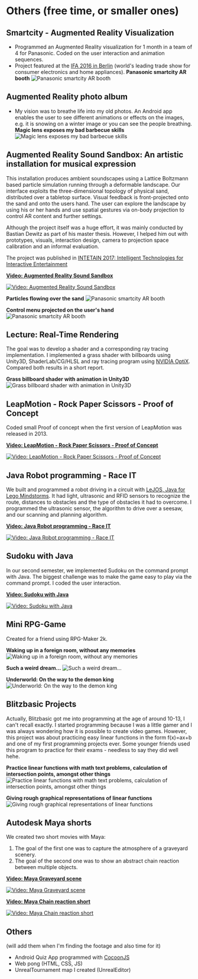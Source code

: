 # Others (free time, or smaller ones)
## Smartcity - Augmented Reality Visualization
* Programmed an Augmented Reality visualization for 1 month in a team of 4 for Panasonic. Coded on the user interaction and animation sequences.
* Project featured at the <a href="http://www.ifa-berlin.de/en/" target="_blank">IFA 2016 in Berlin</a> (world's leading trade show for consumer electronics and home appliances).
**Panasonic smartcity AR booth**
![Panasonic smartcity AR booth](smartcity-overview.jpg)

## Augmented Reality photo album
* My vision was to breathe life into my old photos. An Android app enables the user to see different animations or effects on the images, e.g. it is snowing on a winter image or you can see the people breathing.
**Magic lens exposes my bad barbecue skills**
![Magic lens exposes my bad barbecue skills](ar-image.jpg)

## Augmented Reality Sound Sandbox: An artistic installation for musical expression
This installation produces ambient soundscapes using a Lattice Boltzmann based particle simulation running through a deformable landscape.
Our interface exploits the three-dimensional topology of physical sand, distributed over a tabletop surface. Visual feedback is front-projected onto the sand and onto the users
hand. The user can explore the landscape by using his or her hands and use spatial gestures via on-body projection to control AR content and further settings.

Although the project itself was a huge effort, it was mainly conducted by Bastian Dewitz as part of his master thesis. However,
I helped him out with prototypes, visuals, interaction design, camera to projection space calibration and an informal evaluation.

The project was published in <a href="https://link.springer.com/chapter/10.1007/978-3-319-73062-2_5" target="_blank">INTETAIN 2017: Intelligent Technologies for Interactive Entertainment</a>

**[Video: Augmented Reality Sound Sandbox](https://www.youtube.com/embed/H0eqN31qsjY)**

[![Video: Augmented Reality Sound Sandbox](http://img.youtube.com/vi/H0eqN31qsjY/0.jpg)](https://www.youtube.com/embed/H0eqN31qsjY)

**Particles flowing over the sand**
![Panasonic smartcity AR booth](sandbox-overview.jpg)

**Control menu projected on the user's hand**
![Panasonic smartcity AR booth](sandbox-hand.jpg)

## Lecture: Real-Time Rendering
The goal was to develop a shader and a corresponding ray tracing implementation. I implemented a grass shader with billboards using Unity3D, ShaderLab/CG/HLSL and ray tracing program using <a href="https://developer.nvidia.com/optix">NVIDIA OptiX</a>. Compared both results in a short report.

**Grass billboard shader with animation in Unity3D**
![Grass billboard shader with animation in Unity3D](gras-shader-unity.jpg)

## LeapMotion - Rock Paper Scissors - Proof of Concept
Coded small Proof of concept when the first version of LeapMotion was released in 2013.

**[Video: LeapMotion - Rock Paper Scissors - Proof of Concept](https://www.youtube.com/embed/I8YFMh3L_GA)**

[![Video: LeapMotion - Rock Paper Scissors - Proof of Concept](http://img.youtube.com/vi/I8YFMh3L_GA/0.jpg)](https://www.youtube.com/embed/I8YFMh3L_GA)

## Java Robot programming - Race IT
We built and programmed a robot driving in a circuit with <a href="http://www.lejos.org/nxj.php" target="_blank">LeJOS, Java for Lego Mindstorms</a>. It had light, ultrasonic and RFID sensors to recognize the route, distances to obstacles and the type of obstacles it had to overcome. I programmed the ultrasonic sensor, the algorithm to drive over a seesaw, and our scanning and planning algorithm.

**[Video: Java Robot programming - Race IT](https://www.youtube.com/embed/H7a-Dd6fPmQ)**

[![Video: Java Robot programming - Race IT](http://img.youtube.com/vi/H7a-Dd6fPmQ/0.jpg)](https://www.youtube.com/embed/H7a-Dd6fPmQ)

## Sudoku with Java
In our second semester, we implemented Sudoku on the command prompt with Java. The biggest challenge was to make the game easy to play via the command prompt. I coded the user interaction.

**[Video: Sudoku with Java](https://www.youtube.com/embed/S0vJuI4LfUM)**

[![Video: Sudoku with Java](http://img.youtube.com/vi/S0vJuI4LfUM/0.jpg)](https://www.youtube.com/embed/S0vJuI4LfUM)			

## Mini RPG-Game
Created for a friend using RPG-Maker 2k.

**Waking up in a foreign room, without any memories**
![Waking up in a foreign room, without any memories](rpg-firstRoom.jpg)

**Such a weird dream...**
![Such a weird dream...](rpg-dream.jpg)

**Underworld: On the way to the demon king**
![Underworld: On the way to the demon king](rpg-underworld.jpg)

## Blitzbasic Projects
Actually, Blitzbasic got me into programming at the age of around 10-13, I can't recall exactly. I started programming because I was a little gamer and I was always wondering how it is possible to create video games. However, this project was about practicing easy linear functions in the form f(x)=ax+b and one of my first programming projects ever. Some younger friends used this program to practice for their exams - needless to say they did well hehe.

**Practice linear functions with math text problems, calculation of intersection points, amongst other things**
![Practice linear functions with math text problems, calculation of intersection points, amongst other things](function-training1.jpg)

**Giving rough graphical representations of linear functions**
![Giving rough graphical representations of linear functions](function-training2.jpg)

## Autodesk Maya shorts
We created two short movies with Maya:
<ol>
	<li>The goal of the first one was to capture the atmosphere of a graveyard scenery.</li>
	<li>The goal of the second one was to show an abstract chain reaction between multiple objects.</li>
</ol>

**[Video: Maya Graveyard scene](https://www.youtube.com/embed/j-n6WaSx484)**

[![Video: Maya Graveyard scene](http://img.youtube.com/vi/j-n6WaSx484/0.jpg)](https://www.youtube.com/embed/j-n6WaSx484)

**[Video: Maya Chain reaction short](https://www.youtube.com/embed/hgzCMNz6FXc)**

[![Video: Maya Chain reaction short](http://img.youtube.com/vi/hgzCMNz6FXc/0.jpg)](https://www.youtube.com/embed/hgzCMNz6FXc)

## Others
(will add them when I'm finding the footage and also time for it)
* Android Quiz App programmed with <a href="https://www.ludei.com/cocoonjs/" target="_blank">CocoonJS</a>
* Web pong (HTML, CSS, JS)
* UnrealTournament map I created (UnrealEditor)
